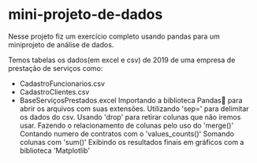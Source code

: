 # mini-projeto-de-dados
Nesse projeto fiz um exercício completo usando pandas para um miniprojeto de análise de dados.

Temos tabelas  os dados(em excel e csv) de 2019 de uma empresa de prestação de serviços  como:

- CadastroFuncionarios.csv
- CadastroClientes.csv
- BaseServiçosPrestados.excel
Importando a biblioteca Pandas🐼 para abrir os arquivos com suas extensões.
Utilizando 'sep=' para delimitar os dados do csv.
Usando 'drop' para retirar colunas que não iremos usar.
Fazendo o relacionamento de colunas pelo uso do 'merge()'
Contando numero de contratos com o 'values_counts()'
Somando colunas com 'sum()'
Exibindo os resultados finais em  gráficos com a biblioteca 'Matplotlib'




